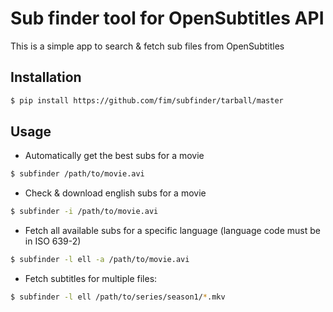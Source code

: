 Sub finder tool for OpenSubtitles API
====================

This is a simple app to search & fetch sub files from OpenSubtitles

Installation
------------

```sh
$ pip install https://github.com/fim/subfinder/tarball/master
```

Usage
-----

- Automatically get the best subs for a movie

```sh
$ subfinder /path/to/movie.avi
```

- Check & download english subs for a movie

```sh
$ subfinder -i /path/to/movie.avi
```

- Fetch all available subs for a specific language (language code must be in
        ISO 639-2)

```sh
$ subfinder -l ell -a /path/to/movie.avi
```

- Fetch subtitles for multiple files:

```sh
$ subfinder -l ell /path/to/series/season1/*.mkv
```
